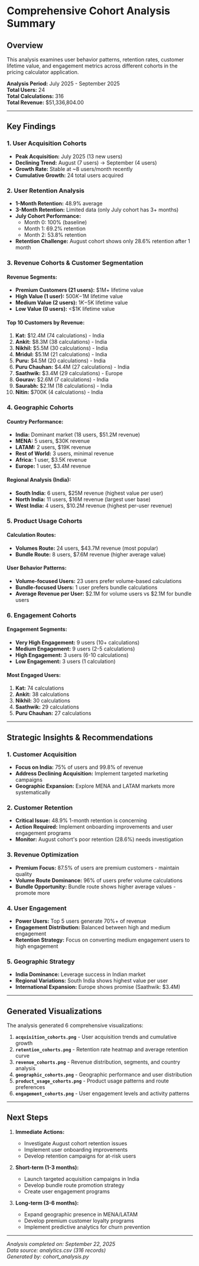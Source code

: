 # Comprehensive Cohort Analysis Summary

## Overview
This analysis examines user behavior patterns, retention rates, customer lifetime value, and engagement metrics across different cohorts in the pricing calculator application.

**Analysis Period:** July 2025 - September 2025  
**Total Users:** 24  
**Total Calculations:** 316  
**Total Revenue:** $51,336,804.00

---

## Key Findings

### 1. User Acquisition Cohorts
- **Peak Acquisition:** July 2025 (13 new users)
- **Declining Trend:** August (7 users) → September (4 users)
- **Growth Rate:** Stable at ~8 users/month recently
- **Cumulative Growth:** 24 total users acquired

### 2. User Retention Analysis
- **1-Month Retention:** 48.9% average
- **3-Month Retention:** Limited data (only July cohort has 3+ months)
- **July Cohort Performance:** 
  - Month 0: 100% (baseline)
  - Month 1: 69.2% retention
  - Month 2: 53.8% retention
- **Retention Challenge:** August cohort shows only 28.6% retention after 1 month

### 3. Revenue Cohorts & Customer Segmentation

#### Revenue Segments:
- **Premium Customers (21 users):** $1M+ lifetime value
- **High Value (1 user):** $500K-$1M lifetime value  
- **Medium Value (2 users):** $1K-$5K lifetime value
- **Low Value (0 users):** <$1K lifetime value

#### Top 10 Customers by Revenue:
1. **Kat:** $12.4M (74 calculations) - India
2. **Ankit:** $8.3M (38 calculations) - India
3. **Nikhil:** $5.5M (30 calculations) - India
4. **Mridul:** $5.1M (21 calculations) - India
5. **Puru:** $4.5M (20 calculations) - India
6. **Puru Chauhan:** $4.4M (27 calculations) - India
7. **Saathwik:** $3.4M (29 calculations) - Europe
8. **Gourav:** $2.6M (7 calculations) - India
9. **Saurabh:** $2.1M (18 calculations) - India
10. **Nitin:** $700K (4 calculations) - India

### 4. Geographic Cohorts

#### Country Performance:
- **India:** Dominant market (18 users, $51.2M revenue)
- **MENA:** 5 users, $30K revenue
- **LATAM:** 2 users, $19K revenue
- **Rest of World:** 3 users, minimal revenue
- **Africa:** 1 user, $3.5K revenue
- **Europe:** 1 user, $3.4M revenue

#### Regional Analysis (India):
- **South India:** 6 users, $25M revenue (highest value per user)
- **North India:** 11 users, $16M revenue (largest user base)
- **West India:** 4 users, $10.2M revenue (highest per-user revenue)

### 5. Product Usage Cohorts

#### Calculation Routes:
- **Volumes Route:** 24 users, $43.7M revenue (most popular)
- **Bundle Route:** 8 users, $7.6M revenue (higher average value)

#### User Behavior Patterns:
- **Volume-focused Users:** 23 users prefer volume-based calculations
- **Bundle-focused Users:** 1 user prefers bundle calculations
- **Average Revenue per User:** $2.1M for volume users vs $2.1M for bundle users

### 6. Engagement Cohorts

#### Engagement Segments:
- **Very High Engagement:** 9 users (10+ calculations)
- **Medium Engagement:** 9 users (2-5 calculations)
- **High Engagement:** 3 users (6-10 calculations)
- **Low Engagement:** 3 users (1 calculation)

#### Most Engaged Users:
1. **Kat:** 74 calculations
2. **Ankit:** 38 calculations
3. **Nikhil:** 30 calculations
4. **Saathwik:** 29 calculations
5. **Puru Chauhan:** 27 calculations

---

## Strategic Insights & Recommendations

### 1. Customer Acquisition
- **Focus on India:** 75% of users and 99.8% of revenue
- **Address Declining Acquisition:** Implement targeted marketing campaigns
- **Geographic Expansion:** Explore MENA and LATAM markets more systematically

### 2. Customer Retention
- **Critical Issue:** 48.9% 1-month retention is concerning
- **Action Required:** Implement onboarding improvements and user engagement programs
- **Monitor:** August cohort's poor retention (28.6%) needs investigation

### 3. Revenue Optimization
- **Premium Focus:** 87.5% of users are premium customers - maintain quality
- **Volume Route Dominance:** 96% of users prefer volume calculations
- **Bundle Opportunity:** Bundle route shows higher average values - promote more

### 4. User Engagement
- **Power Users:** Top 5 users generate 70%+ of revenue
- **Engagement Distribution:** Balanced between high and medium engagement
- **Retention Strategy:** Focus on converting medium engagement users to high engagement

### 5. Geographic Strategy
- **India Dominance:** Leverage success in Indian market
- **Regional Variations:** South India shows highest value per user
- **International Expansion:** Europe shows promise (Saathwik: $3.4M)

---

## Generated Visualizations

The analysis generated 6 comprehensive visualizations:

1. **`acquisition_cohorts.png`** - User acquisition trends and cumulative growth
2. **`retention_cohorts.png`** - Retention rate heatmap and average retention curve
3. **`revenue_cohorts.png`** - Revenue distribution, segments, and country analysis
4. **`geographic_cohorts.png`** - Geographic performance and user distribution
5. **`product_usage_cohorts.png`** - Product usage patterns and route preferences
6. **`engagement_cohorts.png`** - User engagement levels and activity patterns

---

## Next Steps

1. **Immediate Actions:**
   - Investigate August cohort retention issues
   - Implement user onboarding improvements
   - Develop retention campaigns for at-risk users

2. **Short-term (1-3 months):**
   - Launch targeted acquisition campaigns in India
   - Develop bundle route promotion strategy
   - Create user engagement programs

3. **Long-term (3-6 months):**
   - Expand geographic presence in MENA/LATAM
   - Develop premium customer loyalty programs
   - Implement predictive analytics for churn prevention

---

*Analysis completed on: September 22, 2025*  
*Data source: analytics.csv (316 records)*  
*Generated by: cohort_analysis.py*
